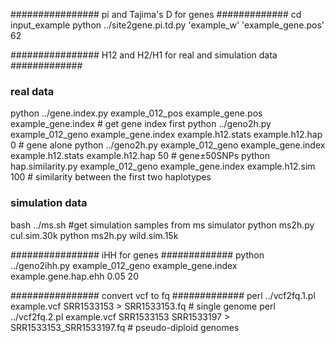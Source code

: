 ################ pi and Tajima's D for genes #############
cd input_example
python ../site2gene.pi.td.py 'example_w' 'example_gene.pos' 62

################ H12 and H2/H1 for real and simulation data #############
### real data
python ../gene.index.py example_012_pos example_gene.pos example_gene.index # get gene index first
python ../geno2h.py example_012_geno example_gene.index example.h12.stats example.h12.hap 0  # gene alone
python ../geno2h.py example_012_geno example_gene.index example.h12.stats example.h12.hap 50 # gene±50SNPs
python hap.similarity.py example_012_geno example_gene.index example.h12.sim 100 # similarity between the first two haplotypes
### simulation data
bash ../ms.sh #get simulation samples from ms simulator
python ms2h.py cul.sim.30k
python ms2h.py wild.sim.15k

################ iHH for genes #############
python ../geno2ihh.py example_012_geno example_gene.index example.gene.hap.ehh 0.05 20 

################ convert vcf to fq #############
perl ../vcf2fq.1.pl example.vcf SRR1533153 > SRR1533153.fq  # single genome
perl ../vcf2fq.2.pl example.vcf SRR1533153 SRR1533197 > SRR1533153_SRR1533197.fq # pseudo-diploid genomes

